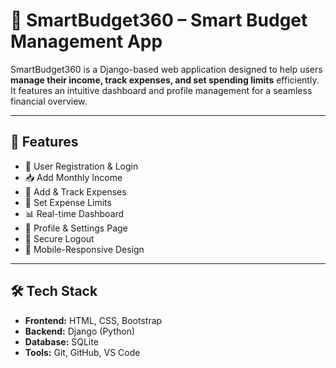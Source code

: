 # 💸 SmartBudget360 – Smart Budget Management App

SmartBudget360 is a Django-based web application designed to help users **manage their income, track expenses, and set spending limits** efficiently. It features an intuitive dashboard and profile management for a seamless financial overview.

---

## 🚀 Features

- 🔐 User Registration & Login
- 📥 Add Monthly Income
- 💸 Add & Track Expenses
- 🎯 Set Expense Limits
- 📊 Real-time Dashboard
- 👤 Profile & Settings Page
- 🚪 Secure Logout
- 📱 Mobile-Responsive Design

---

## 🛠️ Tech Stack

- **Frontend:** HTML, CSS, Bootstrap
- **Backend:** Django (Python)
- **Database:** SQLite
- **Tools:** Git, GitHub, VS Code
